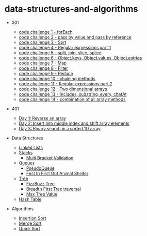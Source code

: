 # data-structures-and-algorithms
- 301
  - [code challenge 1 - forEach](https://github.com/gpadmapriya/data-structures-and-algorithms/tree/master/code-challenges/for-each)
  - [code challenge 2 - pass by value and pass by reference](https://github.com/gpadmapriya/data-structures-and-algorithms/blob/master/code-challenges/challenges-02.test.js)
  - [code challenge 3 - Sort](https://github.com/gpadmapriya/data-structures-and-algorithms/tree/master/code-challenges/sort)
  - [code challenge 4 - Regular expressions part 1](https://github.com/gpadmapriya/data-structures-and-algorithms/tree/master/code-challenges/regex)
  - [code challenge 5 - split, join, slice, splice](https://github.com/gpadmapriya/data-structures-and-algorithms/tree/master/code-challenges/string-manipulation)
  - [code challenge 6 - Object.keys, Object.values, Object.entries](https://github.com/gpadmapriya/data-structures-and-algorithms/tree/master/code-challenges/keysAndValues)
  - [code challenge 7 - Map](https://github.com/gpadmapriya/data-structures-and-algorithms/tree/master/code-challenges/map)
  - [code challenge 8 - Filter](https://github.com/gpadmapriya/data-structures-and-algorithms/tree/master/code-challenges/filter)
  - [code challenge 9 - Reduce](https://github.com/gpadmapriya/data-structures-and-algorithms/tree/master/code-challenges/reduce)
  - [code challenge 10 - chaining methods](https://github.com/gpadmapriya/data-structures-and-algorithms/tree/master/code-challenges/chaining)
  - [code challenge 11 - Regular expressions part 2](https://github.com/gpadmapriya/data-structures-and-algorithms/tree/master/code-challenges/regex2)
  - [code challenge 12 - Two dimensional arrays](https://github.com/gpadmapriya/data-structures-and-algorithms/tree/master/code-challenges/2DArrays)
  - [code challenge 13 - Includes, substring, every, chatAt](https://github.com/gpadmapriya/data-structures-and-algorithms/tree/master/code-challenges/substring)
  - [code challenge 14 - combination of all array methods](https://github.com/gpadmapriya/data-structures-and-algorithms/tree/master/code-challenges/methods)

- 401
  - [Day 1: Reverse an array](https://github.com/gpadmapriya/data-structures-and-algorithms/blob/master/OtherReadmes/arrayReverse.md)
  - [Day 2: Insert into middle index and shift array elements](https://github.com/gpadmapriya/data-structures-and-algorithms/blob/master/OtherReadmes/arrayShift.md)
  - [Day 3: Binary search in a sorted 1D array](https://github.com/gpadmapriya/data-structures-and-algorithms/blob/master/OtherReadmes/binarySearch.md)

- Data Structures
  - [Linked Lists](https://github.com/gpadmapriya/data-structures-and-algorithms/blob/master/OtherReadmes/LinkedList.md)
  - [Stacks](https://github.com/gpadmapriya/data-structures-and-algorithms/blob/master/OtherReadmes/Stack.md)
    - [Multi Bracket Validation](https://github.com/gpadmapriya/data-structures-and-algorithms/blob/master/OtherReadmes/MultiBracketValidation.md)
  - [Queues](https://github.com/gpadmapriya/data-structures-and-algorithms/blob/master/OtherReadmes/Queue.md)
    - [PseudoQueue](https://github.com/gpadmapriya/data-structures-and-algorithms/blob/master/OtherReadmes/PseudoQueue.md)
    - [First In First Out Animal Shelter](https://github.com/gpadmapriya/data-structures-and-algorithms/blob/master/OtherReadmes/AnimalShelter.md) 
  - [Tree](https://github.com/gpadmapriya/data-structures-and-algorithms/blob/master/OtherReadmes/Tree.md)
    - [FizzBuzz Tree](https://github.com/gpadmapriya/data-structures-and-algorithms/blob/master/OtherReadmes/FizzBuzzTree.md)
    - [Breadth First Tree traversal](https://github.com/gpadmapriya/data-structures-and-algorithms/blob/master/OtherReadmes/BreadthFirst.md)
    - [Max Tree Value](https://github.com/gpadmapriya/data-structures-and-algorithms/blob/master/OtherReadmes/MaxTreeValue.md)
  - [Hash Table](https://github.com/gpadmapriya/data-structures-and-algorithms/blob/master/OtherReadmes/HashTable.md)

- Algorithms
  - [Insertion Sort](https://github.com/gpadmapriya/data-structures-and-algorithms/blob/master/OtherReadmes/InsertionSort.md)
  - [Merge Sort](https://github.com/gpadmapriya/data-structures-and-algorithms/blob/master/OtherReadmes/MergeSort.md)
  - [Quick Sort](https://github.com/gpadmapriya/data-structures-and-algorithms/blob/master/OtherReadmes/QuickSort.md)